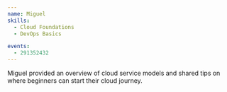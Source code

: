 ```yaml
---
name: Miguel
skills:
  - Cloud Foundations
  - DevOps Basics

events:
  - 291352432
---
```


Miguel provided an overview of cloud service models and shared tips on where beginners can start their cloud journey.
